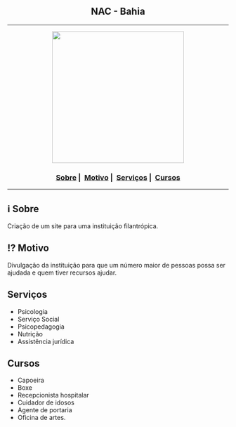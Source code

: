 <h2 align="center">NAC - Bahia</h2>

___


<p align="center">
  <img src="https://readme-maker.herokuapp.com/uploads/59971ef5dc9f02cf-logo.jpg" width="300" heigth="300">
</p>


<h3 align="center">
  <a href="#information_source-sobre">Sobre</a>&nbsp;|&nbsp;
  <a href="#interrobang-motivo">Motivo</a>&nbsp;|&nbsp;
  <a href="#servicos">Serviços</a>&nbsp;|&nbsp;
  <a href="#cursos">Cursos</a>
</h3>

___


## :information_source: Sobre

Criação de um site para uma instituição filantrópica.

## :interrobang: Motivo

Divulgação da instituição para que um número maior de pessoas possa ser ajudada e quem tiver recursos ajudar.

## Serviços

- Psicologia
- Serviço Social
- Psicopedagogia
- Nutrição
- Assistência jurídica

## Cursos 

- Capoeira
- Boxe
- Recepcionista hospitalar
- Cuidador de idosos
- Agente de portaria
- Oficina de artes.

